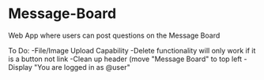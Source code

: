 # Message-Board
Web App where users can post questions on the Message Board
  
  To Do: -File/Image Upload Capability
         -Delete functionality will only work if it is a button not link
         -Clean up header (move "Message Board" to top left
         -Display "You are logged in as @user"

